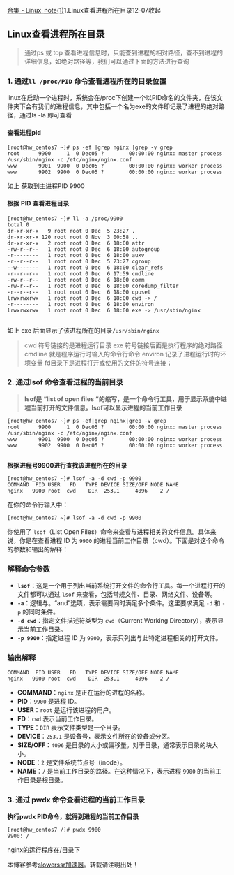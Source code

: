 [合集 \- Linux\_note(1\)](https://github.com)1\.Linux查看进程所在目录12\-07收起
## Linux查看进程所在目录



> 通过ps 或 top 查看进程信息时，只能查到进程的相对路径，查不到进程的详细信息，如绝对路径等，我们可以通过下面的方法进行查询


### 1\. 通过`ll /proc/PID` 命令查看进程所在的目录位置


linux在启动一个进程时，系统会在/proc下创建一个以PID命名的文件夹，在该文件夹下会有我们的进程信息，其中包括一个名为exe的文件即记录了进程的绝对路径，通过ls \-la 即可查看


#### 查看进程pid



```
[root@hw_centos7 ~]# ps -ef |grep nginx |grep -v grep
root      9900     1  0 Dec05 ?        00:00:00 nginx: master process /usr/sbin/nginx -c /etc/nginx/nginx.conf
www       9901  9900  0 Dec05 ?        00:00:00 nginx: worker process
www       9902  9900  0 Dec05 ?        00:00:00 nginx: worker process

```

如上 获取到主进程PID 9900


#### 根据 PID 查看进程目录



```
[root@hw_centos7 ~]# ll -a /proc/9900
total 0
dr-xr-xr-x   9 root root 0 Dec  5 23:27 .
dr-xr-xr-x 120 root root 0 Nov  3 00:58 ..
dr-xr-xr-x   2 root root 0 Dec  6 18:00 attr
-rw-r--r--   1 root root 0 Dec  6 18:00 autogroup
-r--------   1 root root 0 Dec  6 18:00 auxv
-r--r--r--   1 root root 0 Dec  5 23:27 cgroup
--w-------   1 root root 0 Dec  6 18:00 clear_refs
-r--r--r--   1 root root 0 Dec  6 17:59 cmdline
-rw-r--r--   1 root root 0 Dec  6 18:00 comm
-rw-r--r--   1 root root 0 Dec  6 18:00 coredump_filter
-r--r--r--   1 root root 0 Dec  6 18:00 cpuset
lrwxrwxrwx   1 root root 0 Dec  6 18:00 cwd -> /
-r--------   1 root root 0 Dec  6 18:00 environ
lrwxrwxrwx   1 root root 0 Dec  6 18:00 exe -> /usr/sbin/nginx


```

如上 exe 后面显示了该进程所在的目录`/usr/sbin/nginx`



> cwd 符号链接的是进程运行目录
> exe 符号链接后面是执行程序的绝对路径
> cmdline 就是程序运行时输入的命令行命令
> environ 记录了进程运行时的环境变量
> fd目录下是进程打开或使用的文件的符号连接；


### 2\. 通过lsof 命令查看进程的当前目录



> **lsof是 “list of open files “的缩写，是一个命令行工具，用于显示系统中进程当前打开的文件信息。lsof可以显示进程的当前工作目录**



```
[root@hw_centos7 ~]# ps -ef|grep nginx|grep -v grep
root      9900     1  0 Dec05 ?        00:00:00 nginx: master process /usr/sbin/nginx -c /etc/nginx/nginx.conf
www       9901  9900  0 Dec05 ?        00:00:00 nginx: worker process
www       9902  9900  0 Dec05 ?        00:00:00 nginx: worker process


```

**根据进程号9900进行查找该进程所在的目录**



```
[root@hw_centos7 ~]# lsof -a -d cwd -p 9900
COMMAND  PID USER   FD   TYPE DEVICE SIZE/OFF NODE NAME
nginx   9900 root  cwd    DIR  253,1     4096    2 /

```

在你的命令行输入中：



```
[root@hw_centos7 ~]# lsof -a -d cwd -p 9900

```

你使用了 `lsof`（List Open Files）命令来查看与进程相关的文件信息。具体来说，你是在查看进程 ID 为 `9900` 的进程当前工作目录（cwd）。下面是对这个命令的参数和输出的解释：


### 解释命令参数


* **`lsof`**：这是一个用于列出当前系统打开文件的命令行工具。每一个进程打开的文件都可以通过 `lsof` 来查看，包括常规文件、目录、网络文件、设备等。
* **`-a`**：逻辑与。“and”选项，表示需要同时满足多个条件。这里要求满足 `-d` 和 `-p` 的同时条件。
* **`-d cwd`**：指定文件描述符类型为 `cwd`（Current Working Directory），表示显示当前工作目录。
* **`-p 9900`**：指定进程 ID 为 `9900`，表示只列出与此特定进程相关的打开文件。


### 输出解释



```
COMMAND  PID USER   FD   TYPE DEVICE SIZE/OFF NODE NAME
nginx   9900 root  cwd    DIR  253,1     4096    2 /

```

* **COMMAND**：`nginx` 是正在运行的进程的名称。
* **PID**：`9900` 是进程 ID。
* **USER**：`root` 是运行该进程的用户。
* **FD**：`cwd` 表示当前工作目录。
* **TYPE**：`DIR` 表示文件类型是一个目录。
* **DEVICE**：`253,1` 是设备号，表示文件所在的设备或分区。
* **SIZE/OFF**：`4096` 是目录的大小或偏移量。对于目录，通常表示目录的块大小。
* **NODE**：`2` 是文件系统节点号（inode）。
* **NAME**：`/` 是当前工作目录的路径。在这种情况下，表示进程 `9900` 的当前工作目录是根目录。


### 3\. 通过 pwdx 命令查看进程的当前工作目录


**执行pwdx PID命令，就得到进程的当前工作目录**



```
[root@hw_centos7 /]# pwdx 9900
9900: /

```

nginx的运行程序在/目录下


 本博客参考[slowerssr加速器](https://slowerss.com)。转载请注明出处！
